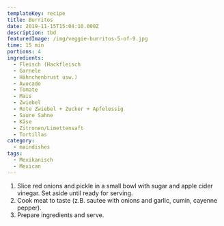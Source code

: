 ```yaml
---
templateKey: recipe
title: Burritos
date: 2019-11-15T15:04:10.000Z
description: tbd
featuredImage: /img/veggie-burritos-5-of-9.jpg
time: 15 min
portions: 4
ingredients:
  - Fleisch (Hackfleisch
  - Garnele
  - Hähnchenbrust usw.)
  - Avocado
  - Tomate
  - Mais
  - Zwiebel
  - Rote Zwiebel + Zucker + Apfelessig
  - Saure Sahne
  - Käse
  - Zitronen/Limettensaft
  - Tortillas
category:
  - maindishes
tags:
  - Mexikanisch
  - Mexican
---
```

1. Slice red onions and pickle in a small bowl with sugar and apple cider vinegar. Set aside until ready for serving. 
2. Cook meat to taste (z.B. sautee with onions and garlic, cumin, cayenne pepper). 
3. Prepare ingredients and serve.
